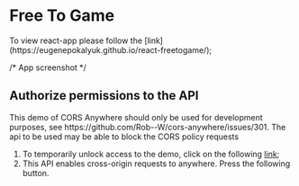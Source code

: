 # Free To Game
<p>To view react-app please follow the [link](https://eugenepokalyuk.github.io/react-freetogame/);</p>
<p>/* App screenshot */</p>


## Authorize permissions to the API
<p>This demo of CORS Anywhere should only be used for development purposes, see https://github.com/Rob--W/cors-anywhere/issues/301. The api to be used may be able to block the CORS policy requests</p>
<ol>
  <li>To temporarily unlock access to the demo, click on the following <a href="https://cors-anywhere.herokuapp.com/https://www.freetogame.com/api/games">link</a>;</li>
  <li>This API enables cross-origin requests to anywhere. Press the following button.</li>
</ol>
